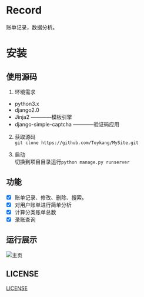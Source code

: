 # Record
账单记录，数据分析。

# 安装
## 使用源码

1. 环境需求
- python3.x
- django2.0
- Jinja2                        ————模板引擎
- django-simple-captcha         ————验证码应用

2. 获取源码  
`git clone https://github.com/Toykang/MySite.git`

3. 启动  
切换到项目目录运行`python manage.py runserver`


## 功能
- [x] 账单记录、修改、删除、搜索。
- [x] 对用户账单进行简单分析
- [x] 计算分类账单总数
- [x] 录账查询

## 运行展示
![主页](https://raw.githubusercontent.com/Toykang/MySite/master/Image/index.PNG)

## LICENSE
[LICENSE](https://github.com/Toykang/MySite/blob/master/LICENSE)